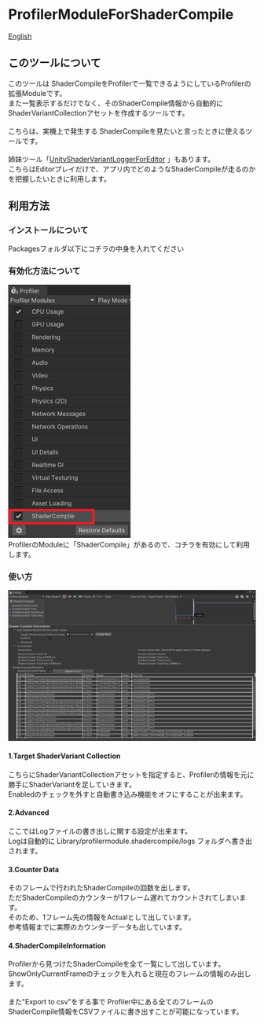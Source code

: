 ﻿# ProfilerModuleForShaderCompile


[English](README.md)<br />

## このツールについて
このツールは ShaderCompileをProfilerで一覧できるようにしているProfilerの拡張Moduleです。<br />
また一覧表示するだけでなく、そのShaderCompile情報から自動的にShaderVariantCollectionアセットを作成するツールです。<br />
<br />
こちらは、実機上で発生する ShaderCompileを見たいと言ったときに使えるツールです。<br />
<br />
姉妹ツール「[UnityShaderVariantLoggerForEditor](https://github.com/wotakuro/UnityShaderVariantLoggerForEditor) 」もあります。<br />
こちらはEditorプレイだけで、アプリ内でどのようなShaderCompileが走るのかを把握したいときに利用します。<br />

## 利用方法
### インストールについて
Packagesフォルダ以下にコチラの中身を入れてください

### 有効化方法について
![ScreenshotToUnityProfiler](Documentation~/EnableShaderCompileModule.png "How to enable")<br />
ProfilerのModuleに「ShaderCompile」があるので、コチラを有効にして利用します。

### 使い方

![ScreenshotToUnityProfiler](Documentation~/Screenshot.png "screenshote")<br />

#### 1.Target ShaderVariant Collection
こちらにShaderVariantCollectionアセットを指定すると、Profilerの情報を元に勝手にShaderVariantを足していきます。<br />
Enabledのチェックを外すと自動書き込み機能をオフにすることが出来ます。

#### 2.Advanced 
ここではLogファイルの書き出しに関する設定が出来ます。<br />
Logは自動的に Library/profilermodule.shadercompile/logs フォルダへ書き出されます。

#### 3.Counter Data
そのフレームで行われたShaderCompileの回数を出します。<br />
ただShaderCompileのカウンターが1フレーム遅れてカウントされてしまいます。<br />
そのため、1フレーム先の情報をActualとして出しています。<br />
参考情報までに実際のカウンターデータも出しています。

#### 4.ShaderCompileInformation

Profilerから見つけたShaderCompileを全て一覧にして出しています。<br />
ShowOnlyCurrentFrameのチェックを入れると現在のフレームの情報のみ出します。<br />
<br />
また"Export to csv"をする事で Profiler中にある全てのフレームのShaderCompile情報をCSVファイルに書き出すことが可能になっています。

